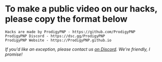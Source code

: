 # To make a public video on our hacks, please copy the format below

```tx
Hacks are made by ProdigyPNP - https://github.com/ProdigyPNP
ProdigyPNP Discord - https://dsc.gg/ProdigyPNP
ProdigyPNP Website - https://ProdigyPNP.github.io
```

*If you'd like an exception, please contact us [on Discord](https://dsc.gg/ProdigyPNP). We're friendly, I promise!*
